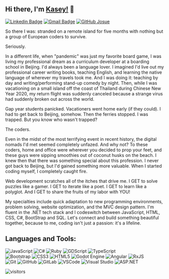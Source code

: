 ## Hi there, I'm [Kasey!](https://kaseywahl.io) 👋

[![Linkedin Badge](https://img.shields.io/badge/-kaseywahl-blue?style=flat-square&logo=Linkedin&logoColor=white&link=https://www.linkedin.com/in/kasey-wahl-24073084//)](https://www.linkedin.com/in/kasey-wahl/)
[![Gmail Badge](https://img.shields.io/badge/-wahl.kasey@gmail.com-c14438?style=flat-square&logo=Gmail&logoColor=white&link=mailto:wahl.kasey@gmail.com)](mailto:wahl.kasey@gmail.com) [![GitHub Josue](https://img.shields.io/github/followers/piaomu?label=follow&style=social)](https://github.com/piaomu)


So there I was: stranded on a remote island for five months with nothing but a group of European coders to survive.

Seriously.

In a different life, when "pandemic" was just my favorite board game, I was living my professional dream as a curriculum developer at a boarding school in Beijing. I'd always been a language lover. I imagined I'd live out my professional career writing books, teaching English, and learning the native language of wherever my travels took me. And I was doing it: teaching by day and writing/performing stand-up comedy by night. Then, while I was vacationing on a small island off the coast of Thailand during Chinese New Year 2020, my return flight was suddenly canceled because a strange virus had suddenly broken out across the world.

Gap year students panicked. Vacationers went home early (if they could). I had to get back to Beijing, somehow. Then the ferries stopped. I was trapped. But you know who wasn't trapped?

The coders.

Even in the midst of the most terrifying event in recent history, the digital nomads I'd met seemed completely unfazed. And why not? To these coders, home and office were wherever you decided to prop your feet, and these guys were sipping smoothies out of coconut husks on the beach. I knew then that there was something special about this profession. I never got back to Beijing, but I'd gained something more valuable. When I started coding myself, I completely caught fire.

Web development scratches all of the itches that drive me. I GET to solve puzzles like a gamer. I GET to iterate like a poet. I GET to learn like a polyglot. And I GET to share the fruits of my labor with YOU!

My specialties include quick adaptation to new programming environments, problem solving, website optimization, and the MVC design pattern. I'm fluent in the .NET tech stack and I codeswitch between JavaScript, HTML, CSS, C#, BootStrap and SQL. Let's connect and build something beautiful together, because to me, coding isn't just a passion: it's a lifeline.


## Languages and Tools:
  ![JavaScript](https://img.shields.io/badge/-JavaScript-black?style=flat-square&logo=javascript)
  ![C#](https://img.shields.io/badge/-C%23-007ACC?style=flat-square&logo=c-sharp)
  ![Ruby](https://img.shields.io/badge/ruby-%23CC342D.svg?style=flat-square&logo=ruby&logoColor=white)
  ![GDScript](https://img.shields.io/badge/GDScript-%2374267B.svg?style=flat-square&logo=godotengine&logoColor=white)
  ![TypeScript](https://img.shields.io/badge/typescript-%23007ACC.svg?style=flat-square&logo=typescript&logoColor=white)
<br>
  ![Bootstrap](https://img.shields.io/badge/-Bootstrap-563D7C?style=flat-square&logo=bootstrap)
  ![CSS3](https://img.shields.io/badge/-CSS3-1572B6?style=flat-square&logo=css3)
  ![HTML5](https://img.shields.io/badge/-HTML5-E34F26?style=flat-square&logo=html5&logoColor=white)
  ![Godot Engine](https://img.shields.io/badge/GODOT-%23FFFFFF.svg?style=flat-square&logo=godot-engine)
  ![Angular](https://img.shields.io/badge/angular-%23DD0031.svg?style=flat-square&logo=angular&logoColor=white)
  ![RxJS](https://img.shields.io/badge/rxjs-%23B7178C.svg?style=flat-square&logo=reactivex&logoColor=white)
<br>
  ![Git](https://img.shields.io/badge/-Git-black?style=flat-square&logo=git)
  ![GitHub](https://img.shields.io/badge/-GitHub-181717?style=flat-square&logo=github)
  ![GitLab](https://img.shields.io/badge/gitlab-%23181717.svg?style=flat-square&logo=gitlab&logoColor=white)
  ![VSCode](https://img.shields.io/badge/-VS_Code-007ACC?style=flat-square&logo=visual-studio-code)
  ![Visual Studio](https://img.shields.io/badge/Visual%20Studio-5C2D91.svg?style=flat-square&logo=visual-studio&logoColor=white)
  ![ASP.NET](https://img.shields.io/badge/ASP.NET%20-5C2D91.svg?&style=flat-square&logo=.net&logoColor=white)

![visitors](https://komarev.com/ghpvc/?username=piaomu&color=brightgreen)
<!---
Piaomu/Piaomu is a ✨ special ✨ repository because its `README.md` (this file) appears on your GitHub profile.
You can click the Preview link to take a look at your changes.
--->
